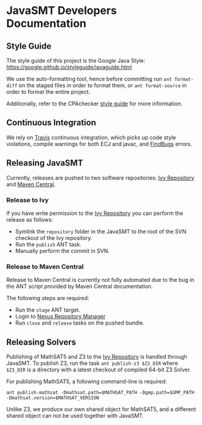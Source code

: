 # JavaSMT Developers Documentation

## Style Guide

The style guide of this project is the Google Java Style:
https://google.github.io/styleguide/javaguide.html

We use the auto-formatting tool, hence before committing run `ant format-diff`
on the staged files in order to format them, or `ant format-source` in order to
format the entire project.

Additionally, refer to the CPAchecker
[style guide](https://github.com/sosy-lab/cpachecker/blob/trunk/doc/StyleGuide.txt)
for more information.

## Continuous Integration

We rely on [Travis][] continuous
integration, which picks up code style violations, compile warnings for both
ECJ and javac, and [FindBugs](http://findbugs.sourceforge.net/) errors.

## Releasing JavaSMT

Currently, releases are pushed to two software repositories:
[Ivy Repository][] and
[Maven Central](http://search.maven.org/).

### Release to Ivy

If you have write permission to the [Ivy Repository][] you can perform the
release as follows:

 - Symlink the `repository` folder in the JavaSMT to the root of the SVN
    checkout of the Ivy repository.
 - Run the `publish` ANT task.
 - Manually perform the commit in SVN.

### Release to Maven Central

Release to Maven Central is currently not fully automated due to the bug in the
ANT script provided by Maven Central documentation.

The following steps are required:

 - Run the `stage` ANT target.
 - Login to [Nexus Repository Manager](https://oss.sonatype.org/)
 - Run `close` and `release` tasks on the pushed bundle.

## Releasing Solvers

Publishing of MathSAT5 and Z3 to the [Ivy Repository][] is handled through
JavaSMT.
To publish Z3, run the task `ant publish-z3 $Z3_DIR` where `$Z3_DIR` is a
directory with a latest checkout of compiled 64-bit Z3 Solver.

For publishing MathSAT5, a following command-line is required:

```
ant publish-mathsat -Dmathsat.path=$MATHSAT_PATH -Dgmp.path=$GMP_PATH -Dmathsat.version=$MATHSAT_VERSION
```

Unlike Z3, we produce our own shared object for MathSAT5, and a different
shared object can not be used together with JavaSMT.


[Travis]: https://travis-ci.org/sosy-lab/java-smt
[Ivy Repository]: http://www.sosy-lab.org/ivy/org.sosy_lab/
